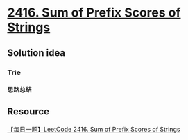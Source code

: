 # [2416. Sum of Prefix Scores of Strings](https://leetcode.com/problems/sum-of-prefix-scores-of-strings/description/)

## Solution idea
### Trie
#### 思路总结

## Resource
[【每日一题】LeetCode 2416. Sum of Prefix Scores of Strings](https://www.youtube.com/watch?v=_gY7Z7gLizk&ab_channel=HuifengGuan)